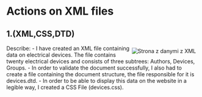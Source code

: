 # Actions on XML files

## 1.(XML,CSS,DTD)

<img src="https://i.imgflip.com/50tii7.gif" style="float: right; margin-right: 7px; margin-top: 7px;" title="Strona z danymi z XML"/>
Describe: 
- I have created an XML file containing data on electrical devices. The file contains twenty electrical devices and consists of three subtrees: Authors, Devices, Groups.
- In order to validate the document successfully, I also had to create a file containing the document structure, the file responsible for it is devices.dtd.
- In order to be able to display this data on the website in a legible way, I created a CSS File (devices.css).
